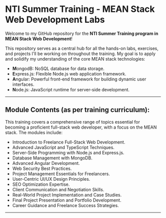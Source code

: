 # NTI Summer Training - MEAN Stack Web Development Labs

Welcome to my GitHub repository for the **NTI Summer Training program in MEAN Stack Web Development**!

This repository serves as a central hub for all the hands-on labs, exercises, and projects I'll be working on throughout the training. My goal is to apply and solidify my understanding of the core MEAN stack technologies:

* **M**ongodB: NoSQL database for data storage.
* **E**xpress.js: Flexible Node.js web application framework.
* **A**ngular: Powerful front-end framework for building dynamic user interfaces.
* **N**ode.js: JavaScript runtime for server-side development.

---

## Module Contents (as per training curriculum):

This training covers a comprehensive range of topics essential for becoming a proficient full-stack web developer, with a focus on the MEAN stack. The modules include:

* Introduction to Freelance Full-Stack Web Development.
* Advanced JavaScript and TypeScript Techniques.
* Server-Side Programming with Node.js and Express.js.
* Database Management with MongoDB.
* Advanced Angular Development.
* Web Security Best Practices.
* Project Management Essentials for Freelancers.
* User-Centric UI/UX Design Principles.
* SEO Optimization Expertise.
* Client Communication and Negotiation Skills.
* Real-World Project Implementation and Case Studies.
* Final Project Presentation and Portfolio Development.
* Career Guidance and Freelance Success Strategies.

---
